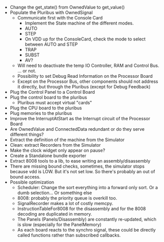 * Change the get_state() from OwnedValue to get_value()
* Populate the Pluribus with OwnedSignal
  * Communicate first with the Console Card
    * Implement the State machine of the different modes.
    * AUTO
    * STEP
    * On VDD up for the ConsoleCard, check the mode to select between AUTO and STEP
    * TRAP
    * SUBST
    * AV?
  * Will need to deactivate the temp IO Controller, RAM and Control Bus.
    ... or not.
  * Possibility to set Debug Read Information on the Processor Board
  * Except on the Processor Bus, other components should not address it
  directly, but through the Pluribus (except for Debug Feedback)
* Plug the Control Panel to a Control Board
* Plug the control board to the pluribus
  * Pluribus must accept virtual "cards"
* Plug the CPU board to the pluribus
* Plug memories to the pluribus
* Improve the InterruptAtStart as the Interrupt circuit of the Processor Board
* Are OwnedValue and ConnectedData redundant or do they serve different things?    
* Extract the definition of the machine from the Simulator
* Clean: extract Recorders from the Simulator
* Make the clock widget only appear on pause?
* Create a Standalone bundle exporter
* Extract 8008 tools to a lib, to ease writing an assembly/disassembly
* There are missing bound checks, sometimes, the simulator stops because vdd is LOW.
  But it's not set low. So there's probably an out of bound access. 
* Possible optimization  
  * Scheduler: Change the sort everything into a forward only sort. Or a dumb selection... Or something else
  * 8008: probably the priority queue is overkill too.
  * SignalRecorder makes a lot of costly memcpy.
  * InstructionTableFor8008 for the disassembly and for the 8008 decoding are duplicated in memory.
  * The Panels (Panels/Disassembly) are constantly re-updated, which is slow (especially for the PanelMemory)
  * As each board reacts to the synchro signal, these could be directly called functions
  rather than subscribed callbacks.
